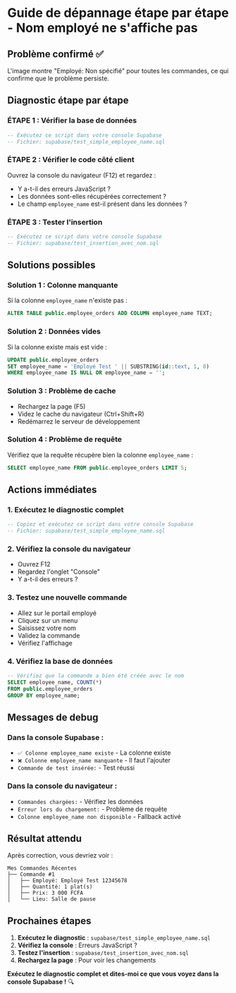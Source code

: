 # Guide de dépannage étape par étape - Nom employé ne s'affiche pas

## Problème confirmé ✅

L'image montre "Employé: Non spécifié" pour toutes les commandes, ce qui confirme que le problème persiste.

## Diagnostic étape par étape

### **ÉTAPE 1 : Vérifier la base de données**
```sql
-- Exécutez ce script dans votre console Supabase
-- Fichier: supabase/test_simple_employee_name.sql
```

### **ÉTAPE 2 : Vérifier le code côté client**
Ouvrez la console du navigateur (F12) et regardez :
- Y a-t-il des erreurs JavaScript ?
- Les données sont-elles récupérées correctement ?
- Le champ `employee_name` est-il présent dans les données ?

### **ÉTAPE 3 : Tester l'insertion**
```sql
-- Exécutez ce script dans votre console Supabase
-- Fichier: supabase/test_insertion_avec_nom.sql
```

## Solutions possibles

### **Solution 1 : Colonne manquante**
Si la colonne `employee_name` n'existe pas :
```sql
ALTER TABLE public.employee_orders ADD COLUMN employee_name TEXT;
```

### **Solution 2 : Données vides**
Si la colonne existe mais est vide :
```sql
UPDATE public.employee_orders 
SET employee_name = 'Employé Test ' || SUBSTRING(id::text, 1, 8)
WHERE employee_name IS NULL OR employee_name = '';
```

### **Solution 3 : Problème de cache**
- Rechargez la page (F5)
- Videz le cache du navigateur (Ctrl+Shift+R)
- Redémarrez le serveur de développement

### **Solution 4 : Problème de requête**
Vérifiez que la requête récupère bien la colonne `employee_name` :
```sql
SELECT employee_name FROM public.employee_orders LIMIT 5;
```

## Actions immédiates

### **1. Exécutez le diagnostic complet**
```sql
-- Copiez et exécutez ce script dans votre console Supabase
-- Fichier: supabase/test_simple_employee_name.sql
```

### **2. Vérifiez la console du navigateur**
- Ouvrez F12
- Regardez l'onglet "Console"
- Y a-t-il des erreurs ?

### **3. Testez une nouvelle commande**
- Allez sur le portail employé
- Cliquez sur un menu
- Saisissez votre nom
- Validez la commande
- Vérifiez l'affichage

### **4. Vérifiez la base de données**
```sql
-- Vérifiez que la commande a bien été créée avec le nom
SELECT employee_name, COUNT(*) 
FROM public.employee_orders 
GROUP BY employee_name;
```

## Messages de debug

### **Dans la console Supabase :**
- `✅ Colonne employee_name existe` - La colonne existe
- `❌ Colonne employee_name manquante` - Il faut l'ajouter
- `Commande de test insérée:` - Test réussi

### **Dans la console du navigateur :**
- `Commandes chargées:` - Vérifiez les données
- `Erreur lors du chargement:` - Problème de requête
- `Colonne employee_name non disponible` - Fallback activé

## Résultat attendu

Après correction, vous devriez voir :
```
Mes Commandes Récentes
├── Commande #1
│   ├── Employé: Employé Test 12345678
│   ├── Quantité: 1 plat(s)
│   ├── Prix: 3 000 FCFA
│   └── Lieu: Salle de pause
```

## Prochaines étapes

1. **Exécutez le diagnostic** : `supabase/test_simple_employee_name.sql`
2. **Vérifiez la console** : Erreurs JavaScript ?
3. **Testez l'insertion** : `supabase/test_insertion_avec_nom.sql`
4. **Rechargez la page** : Pour voir les changements

**Exécutez le diagnostic complet et dites-moi ce que vous voyez dans la console Supabase !** 🔍









